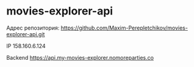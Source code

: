 # movies-explorer-api

Адрес репозитория: https://github.com/Maxim-Perepletchikov/movies-explorer-api.git

IP 158.160.6.124

Backend https://api.my-movies-explorer.nomoreparties.co

